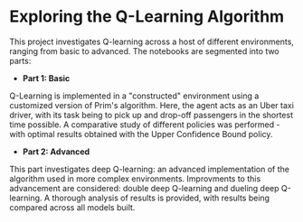 # Exploring the Q-Learning Algorithm

This project investigates Q-learning across a host of different environments, ranging from basic to advanced. The notebooks are segmented into two parts:

* __Part 1: Basic__

Q-Learning is implemented in a "constructed" environment using a customized version of Prim's algorithm. Here, the agent acts as an Uber taxi driver, with its task being to pick up and drop-off
passengers in the shortest time possible. A comparative study of different policies was performed - with optimal results obtained with the Upper Confidence Bound policy.

* __Part 2: Advanced__

This part investigates deep Q-learning: an advanced implementation of the algorithm used in more complex environments. Improvments to this advancement are considered: double deep Q-learning and dueling deep Q-learning. A thorough analysis of results is provided, with results being compared across all models built. 
